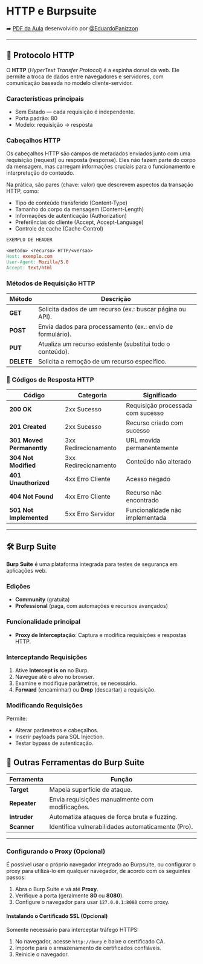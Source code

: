 # HTTP e Burpsuite

➡️ [PDF da Aula](./pdf/http_burpsuite.pdf) desenvolvido por [@EduardoPanizzon](https://github.com/EduardoPanizzon)

---

## 📖 Protocolo HTTP

O **HTTP** (*HyperText Transfer Protocol*) é a espinha dorsal da web. Ele permite a troca de dados entre navegadores e servidores, com comunicação baseada no modelo cliente-servidor.

### Características principais
- Sem Estado — cada requisição é independente.
- Porta padrão: 80
- Modelo: requisição → resposta

### Cabeçalhos HTTP

Os cabeçalhos HTTP são campos de metadados enviados junto com uma requisição (request) ou resposta (response). Eles não fazem parte do corpo da mensagem, mas carregam informações cruciais para o funcionamento e interpretação do conteúdo.

Na prática, são pares (chave: valor) que descrevem aspectos da transação HTTP, como:

- Tipo de conteúdo transferido (Content-Type)
- Tamanho do corpo da mensagem (Content-Length)
- Informações de autenticação (Authorization)
- Preferências do cliente (Accept, Accept-Language)
- Controle de cache (Cache-Control)

```makefile
EXEMPLO DE HEADER

<metodo> <recurso> HTTP/<versao>
Host: exemplo.com
User-Agent: Mozilla/5.0
Accept: text/html
```

### Métodos de Requisição HTTP

| Método  | Descrição |
|---------|-----------|
| **GET** | Solicita dados de um recurso (ex.: buscar página ou API). |
| **POST** | Envia dados para processamento (ex.: envio de formulário). |
| **PUT** | Atualiza um recurso existente (substitui todo o conteúdo). |
| **DELETE** | Solicita a remoção de um recurso específico. |

### 📡 Códigos de Resposta HTTP

| Código | Categoria | Significado |
|--------|-----------|-------------|
| **200 OK** | 2xx Sucesso | Requisição processada com sucesso |
| **201 Created** | 2xx Sucesso | Recurso criado com sucesso |
| **301 Moved Permanently** | 3xx Redirecionamento | URL movida permanentemente |
| **304 Not Modified** | 3xx Redirecionamento | Conteúdo não alterado |
| **401 Unauthorized** | 4xx Erro Cliente | Acesso negado |
| **404 Not Found** | 4xx Erro Cliente | Recurso não encontrado |
| **501 Not Implemented** | 5xx Erro Servidor | Funcionalidade não implementada |

---

## 🛠️ Burp Suite

**Burp Suite** é uma plataforma integrada para testes de segurança em aplicações web.

### Edições
- **Community** (gratuita)
- **Professional** (paga, com automações e recursos avançados)

### Funcionalidade principal
- **Proxy de Interceptação**: Captura e modifica requisições e respostas HTTP.

### Interceptando Requisições

1. Ative **Intercept is on** no Burp.
2. Navegue até o alvo no browser.
3. Examine e modifique parâmetros, se necessário.
4. **Forward** (encaminhar) ou **Drop** (descartar) a requisição.

### Modificando Requisições

Permite:

- Alterar parâmetros e cabeçalhos.
- Inserir payloads para SQL Injection.
- Testar bypass de autenticação.

## 🔧 Outras Ferramentas do Burp Suite

| Ferramenta | Função |
|------------|--------|
| **Target** | Mapeia superfície de ataque. |
| **Repeater** | Envia requisições manualmente com modificações. |
| **Intruder** | Automatiza ataques de força bruta e fuzzing. |
| **Scanner** | Identifica vulnerabilidades automaticamente (Pro). |

---

### Configurando o Proxy (Opcional)

É possível usar o próprio navegador integrado ao Burpsuite, ou configurar o proxy para utilizá-lo em qualquer navegador, de acordo com os seguintes passos:

1. Abra o Burp Suite e vá até **Proxy**.
2. Verifique a porta (geralmente **80** ou **8080**).
3. Configure o navegador para usar `127.0.0.1:8080` como proxy.

#### Instalando o Certificado SSL (Opcional)

Somente necessário para interceptar tráfego HTTPS:

1. No navegador, acesse `http://burp` e baixe o certificado CA.
2. Importe para o armazenamento de certificados confiáveis.
3. Reinicie o navegador.